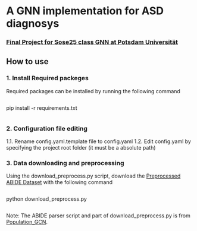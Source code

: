 # A GNN implementation for ASD diagnosys

### <ins>Final Project for Sose25 class GNN at Potsdam Universität </ins>

## How to use 

### 1. Install Required packeges
Required packages  can be installed by running the following command
```text
```
pip install -r requirements.txt
```
```

### 2. Configuration file editing

 1.1. Rename config.yaml.template file to config.yaml
 1.2. Edit config.yaml by specifying the project root folder (it must be a absolute path)

### 3. Data downloading and preprocessing

Using the download_preprocess.py script, download the [Preprocessed ABIDE Dataset](http://preprocessed-connectomes-project.org/abide/)  with the following command
```text
```
python download_preprocess.py
```
```
Note: The ABIDE parser script and part of download_preprocess.py  is from [Population_GCN](https://github.com/parisots/population-gcn). 





